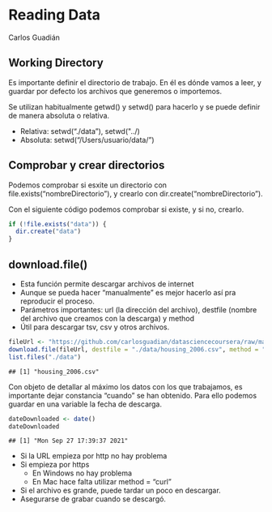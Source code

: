 Reading Data
================
Carlos Guadián

## Working Directory

Es importante definir el directorio de trabajo. En él es dónde vamos a
leer, y guardar por defecto los archivos que generemos o importemos.

Se utilizan habitualmente getwd() y setwd() para hacerlo y se puede
definir de manera absoluta o relativa.

-   Relativa: setwd(“./data”), setwd("../)
-   Absoluta: setwd(“/Users/usuario/data/”)

## Comprobar y crear directorios

Podemos comprobar si esxite un directorio con
file.exists(“nombreDirectorio”), y crearlo con
dir.create(“nombreDirectorio”).

Con el siguiente código podemos comprobar si existe, y si no, crearlo.

``` r
if (!file.exists("data")) {
  dir.create("data")
}
```

## download.file()

-   Esta función permite descargar archivos de internet
-   Aunque se pueda hacer “manualmente” es mejor hacerlo así pra
    reproducir el proceso.
-   Parámetros importantes: url (la dirección del archivo), destfile
    (nombre del archivo que creamos con la descarga) y method
-   Útil para descargar tsv, csv y otros archivos.

``` r
fileUrl <- "https://github.com/carlosguadian/datasciencecoursera/raw/master/02_Getting_Cleaning_Data/Week_1/housing_2006.csv"
download.file(fileUrl, destfile = "./data/housing_2006.csv", method = "curl") # El método es "curl" porque la URL es https, si no, no funcionaría.
list.files("./data")
```

    ## [1] "housing_2006.csv"

Con objeto de detallar al máximo los datos con los que trabajamos, es
importante dejar constancia “cuando” se han obtenido. Para ello podemos
guardar en una variable la fecha de descarga.

``` r
dateDownloaded <- date()
dateDownloaded
```

    ## [1] "Mon Sep 27 17:39:37 2021"

-   Si la URL empieza por http no hay problema
-   Si empieza por https
    -   En Windows no hay problema
    -   En Mac hace falta utilizar method = “curl”
-   Si el archivo es grande, puede tardar un poco en descargar.
-   Asegurarse de grabar cuando se descargó.
